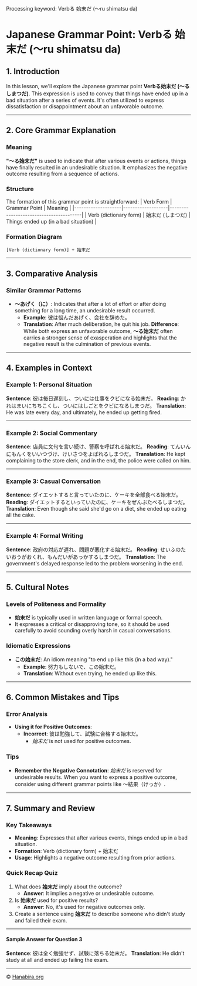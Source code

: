 Processing keyword: Verbる 始末だ (〜ru shimatsu da)
# Japanese Grammar Point: Verbる 始末だ (〜ru shimatsu da)

## 1. Introduction
In this lesson, we'll explore the Japanese grammar point **Verbる始末だ (〜るしまつだ)**. This expression is used to convey that things have ended up in a bad situation after a series of events. It's often utilized to express dissatisfaction or disappointment about an unfavorable outcome.

---
## 2. Core Grammar Explanation
### Meaning
**"〜る始末だ"** is used to indicate that after various events or actions, things have finally resulted in an undesirable situation. It emphasizes the negative outcome resulting from a sequence of actions.
### Structure
The formation of this grammar point is straightforward:
| Verb Form          | Grammar Point     | Meaning                                |
|--------------------|-------------------|----------------------------------------|
| Verb (dictionary form) | 始末だ (しまつだ) | Things ended up (in a bad situation) |
### Formation Diagram
```
[Verb (dictionary form)] + 始末だ
```
---
## 3. Comparative Analysis
### Similar Grammar Patterns
- **〜あげく（に）**: Indicates that after a lot of effort or after doing something for a long time, an undesirable result occurred.
  - **Example**: 彼は悩んだあげく、会社を辞めた。
  - **Translation**: After much deliberation, he quit his job.
**Difference**: While both express an unfavorable outcome, **〜る始末だ** often carries a stronger sense of exasperation and highlights that the negative result is the culmination of previous events.
---
## 4. Examples in Context
### Example 1: Personal Situation
**Sentence**: 彼は毎日遅刻し、ついには仕事をクビになる始末だ。
**Reading**: かれはまいにちちこくし、ついにはしごとをクビになるしまつだ。
**Translation**: He was late every day, and ultimately, he ended up getting fired.

---
### Example 2: Social Commentary
**Sentence**: 店員に文句を言い続け、警察を呼ばれる始末だ。
**Reading**: てんいんにもんくをいいつづけ、けいさつをよばれるしまつだ。
**Translation**: He kept complaining to the store clerk, and in the end, the police were called on him.

---
### Example 3: Casual Conversation
**Sentence**: ダイエットすると言っていたのに、ケーキを全部食べる始末だ。
**Reading**: ダイエットするといっていたのに、ケーキをぜんぶたべるしまつだ。
**Translation**: Even though she said she'd go on a diet, she ended up eating all the cake.

---
### Example 4: Formal Writing
**Sentence**: 政府の対応が遅れ、問題が悪化する始末だ。
**Reading**: せいふのたいおうがおくれ、もんだいがあっかするしまつだ。
**Translation**: The government's delayed response led to the problem worsening in the end.

---
## 5. Cultural Notes
### Levels of Politeness and Formality
- **始末だ** is typically used in written language or formal speech.
- It expresses a critical or disapproving tone, so it should be used carefully to avoid sounding overly harsh in casual conversations.
### Idiomatic Expressions
- **この始末だ**: An idiom meaning "to end up like this (in a bad way)."
  - **Example**: 努力もしないで、この始末だ。
  - **Translation**: Without even trying, he ended up like this.

---
## 6. Common Mistakes and Tips
### Error Analysis
- **Using it for Positive Outcomes**: 
  - **Incorrect**: 彼は勉強して、試験に合格する始末だ。
    - *始末だ* is not used for positive outcomes.
### Tips
- **Remember the Negative Connotation**: *始末だ* is reserved for undesirable results. When you want to express a positive outcome, consider using different grammar points like 〜結果（けっか）.
---
## 7. Summary and Review
### Key Takeaways
- **Meaning**: Expresses that after various events, things ended up in a bad situation.
- **Formation**: Verb (dictionary form) + 始末だ
- **Usage**: Highlights a negative outcome resulting from prior actions.
### Quick Recap Quiz
1. What does **始末だ** imply about the outcome?
   - **Answer**: It implies a negative or undesirable outcome.
2. Is **始末だ** used for positive results?
   - **Answer**: No, it's used for negative outcomes only.
3. Create a sentence using **始末だ** to describe someone who didn't study and failed their exam.
---
#### Sample Answer for Question 3
**Sentence**: 彼は全く勉強せず、試験に落ちる始末だ。
**Translation**: He didn't study at all and ended up failing the exam.


---

© [Hanabira.org](https://hanabira.org)
